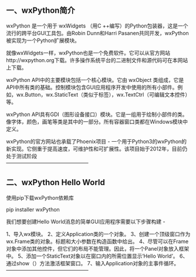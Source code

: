 ##  一、wxPython简介
wxPython 是一个用于 wxWidgets （用C ++编写）的Python包装器，这是一个流行的跨平台GUI工具包。由Robin Dunn和Harri Pasanen共同开发，wxPython被实现为一个Python扩展模块。

就像wxWidgets一样，wxPython也是一个免费软件。它可以从官方网站http://wxpython.org下载。许多操作系统平台的二进制文件和源代码可在本网站上下载。

wxPython API中的主要模块包括一个核心模块。它由 wxObject 类组成，它是API中所有类的基础。控制模块包含GUI应用程序开发中使用的所有小部件。例如，wx.Button，wx.StaticText（类似于标签），wx.TextCtrl（可编辑文本控件）等。

wxPython API具有GDI（图形设备接口）模块。它是一组用于绘制小部件的类。像字体，颜色，画笔等类是其中的一部分。所有容器窗口类都在Windows模块中定义。

wxPython的官方网站也承载了Phoenix项目 - 一个用于Python3的wxPython的新实现。它侧重于提高速度，可维护性和可扩展性。该项目始于2012年，目前仍处于测试阶段  
————————————————  
##  二、wxPython Hello World
使用pip下载wxPython依赖库

pip installer wxPython

我们想要创建Hello World消息的简单GUI应用程序需要以下步骤构建 -

1、导入wx模块。
2、定义Application类的一个对象。
3、创建一个顶级窗口作为wx.Frame类的对象。标题和大小参数在构造函数中给出。
4、尽管可以在Frame对象中添加其他控件，但它们的布局不能管理。因此，将一个Panel对象放入框架中。
5、添加一个StaticText对象以在窗口内的所需位置显示’Hello World’。
6、通过show（）方法激活框架窗口。
7、输入Application对象的主事件循环。  
————————————————  
